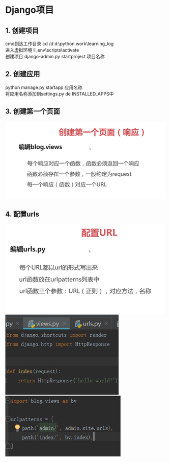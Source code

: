 
# Django项目
## 1. 创建项目
cmd到达工作目录 cd /d d:\python work\learning_log</br>
进入虚拟环境 ll_env\scripts\activate</br>
创建项目 django-admin.py startproject 项目名称</br>
## 2. 创建应用
python manage.py startapp 应用名称</br>
将应用名称添加到settings.py de INSTALLED_APPS中</br>
## 3. 创建第一个页面
![flow1](1.png)
## 4. 配置urls
![flow1](2.png)
![flow1](3.png)
![flow1](4.png)

